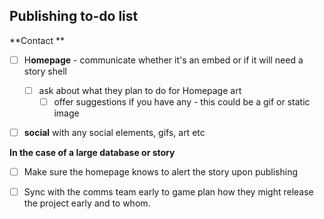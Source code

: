 ## **Publishing to-do list**

**Contact **

* [ ] H**omepage** - communicate whether it's an embed or if it will need a story shell
  * [ ] ask about what they plan to do for Homepage art
    * [ ] offer suggestions if you have any - this could be a gif or static image
* [ ] **social** with any social elements, gifs, art etc



**In the case of a large database or story**

* [ ]  Make sure the homepage knows to alert the story upon publishing
* [ ] Sync with the comms team early to game plan how they might release the project early and to whom.



